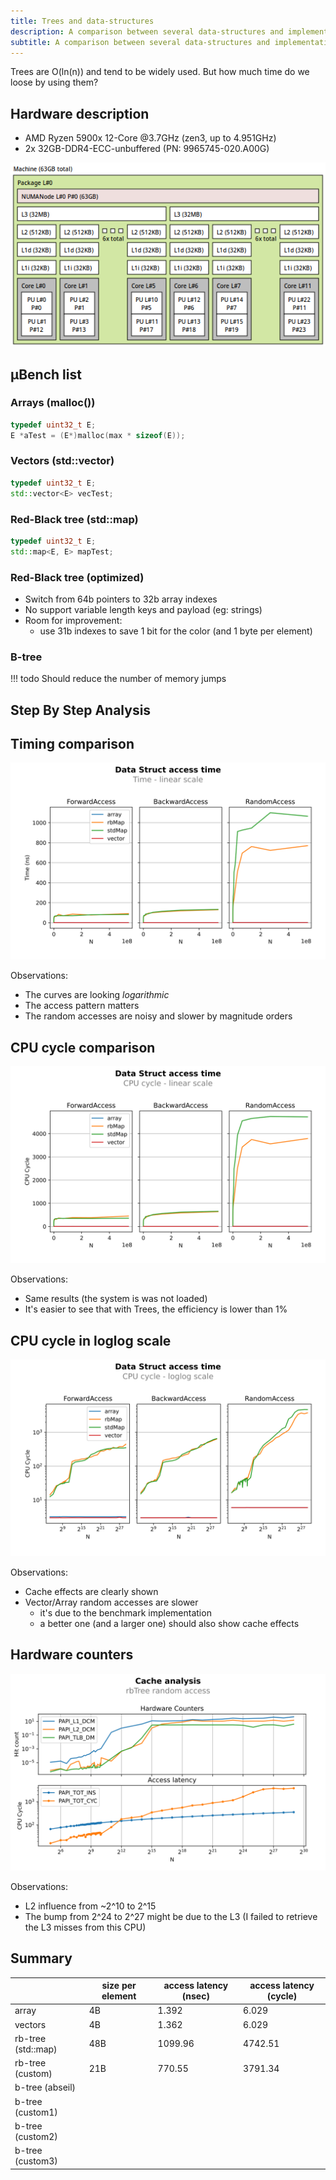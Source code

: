 ```yaml
---
title: Trees and data-structures
description: A comparison between several data-structures and implementations.
subtitle: A comparison between several data-structures and implementations.
---
```


Trees are O(ln(n)) and tend to be widely used. But how much time do we loose by using them?

## Hardware description

* AMD Ryzen 5900x 12-Core @3.7GHz (zen3, up to 4.951GHz)
* 2x 32GB-DDR4-ECC-unbuffered (PN: 9965745-020.A00G)

![lstopo](trees/lstopo.png)


## μBench list

### Arrays (malloc())

``` cpp
typedef uint32_t E;
E *aTest = (E*)malloc(max * sizeof(E));
```

### Vectors (std::vector)

``` cpp
typedef uint32_t E;
std::vector<E> vecTest;
```

### Red-Black tree (std::map)

``` cpp
typedef uint32_t E;
std::map<E, E> mapTest;
```

### Red-Black tree (optimized)

* Switch from 64b pointers to 32b array indexes
* No support variable length keys and payload (eg: strings)
* Room for improvement:
    * use 31b indexes to save 1 bit for the color (and 1 byte per element)

### B-tree

!!! todo
    Should reduce the number of memory jumps

## Step By Step Analysis

## Timing comparison

![Tree comparison linear scale](trees/tree-full-access-user-time-linear-scale.svg)

Observations:

* The curves are looking *logarithmic*
* The access pattern matters
* The random accesses are noisy and slower by magnitude orders

## CPU cycle comparison

![Tree comparison linear scale](trees/tree-full-access-time-linear-scale.svg)

Observations:

* Same results (the system is was not loaded)
* It's easier to see that with Trees, the efficiency is lower than 1%

## CPU cycle in loglog scale

![Tree comparison loglog scale](trees/tree-full-access-time-loglog-scale.svg)

Observations:

* Cache effects are clearly shown
* Vector/Array random accesses are slower
    * it's due to the benchmark implementation
    * a better one (and a larger one) should also show cache effects

## Hardware counters

![rbTree HW counters](trees/tree-full-rbtree-random-cache-counters.svg)

Observations:

* L2 influence from ~2^10 to 2^15
* The bump from 2^24 to 2^27 might be due to the L3 (I failed to retrieve the L3 misses from this CPU)


## Summary

|                    | size per element | access latency (nsec) | access latency (cycle) |
|--------------------|------------------|-----------------------|------------------------|
| array              | 4B               | 1.392                 | 6.029                  |
| vectors            | 4B               | 1.362                 | 6.029                  |
| rb-tree (std::map) | 48B              | 1099.96               | 4742.51                |
| rb-tree (custom)   | 21B              | 770.55                | 3791.34                |
| b-tree (abseil)    |                  |                       |                        |
| b-tree (custom1)   |                  |                       |                        |
| b-tree (custom2)   |                  |                       |                        |
| b-tree (custom3)   |                  |                       |                        |
